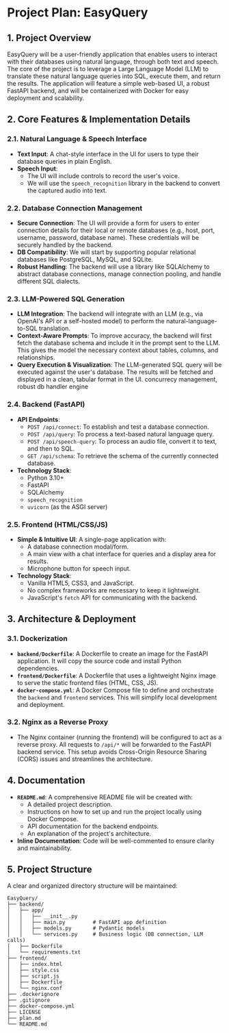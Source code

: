# Project Plan: EasyQuery

## 1. Project Overview

EasyQuery will be a user-friendly application that enables users to interact with their databases using natural language, through both text and speech. The core of the project is to leverage a Large Language Model (LLM) to translate these natural language queries into SQL, execute them, and return the results. The application will feature a simple web-based UI, a robust FastAPI backend, and will be containerized with Docker for easy deployment and scalability.

## 2. Core Features & Implementation Details

### 2.1. Natural Language & Speech Interface

- **Text Input**: A chat-style interface in the UI for users to type their database queries in plain English.
- **Speech Input**:
  - The UI will include controls to record the user's voice.
  - We will use the `speech_recognition` library in the backend to convert the captured audio into text.

### 2.2. Database Connection Management

- **Secure Connection**: The UI will provide a form for users to enter connection details for their local or remote databases (e.g., host, port, username, password, database name). These credentials will be securely handled by the backend.
- **DB Compatibility**: We will start by supporting popular relational databases like PostgreSQL, MySQL, and SQLite.
- **Robust Handling**: The backend will use a library like SQLAlchemy to abstract database connections, manage connection pooling, and handle different SQL dialects.

### 2.3. LLM-Powered SQL Generation

- **LLM Integration**: The backend will integrate with an LLM (e.g., via OpenAI's API or a self-hosted model) to perform the natural-language-to-SQL translation.
- **Context-Aware Prompts**: To improve accuracy, the backend will first fetch the database schema and include it in the prompt sent to the LLM. This gives the model the necessary context about tables, columns, and relationships.
- **Query Execution & Visualization**: The LLM-generated SQL query will be executed against the user's database. The results will be fetched and displayed in a clean, tabular format in the UI.
concurrecy management, robust db handler engine

### 2.4. Backend (FastAPI)

- **API Endpoints**:
  - `POST /api/connect`: To establish and test a database connection.
  - `POST /api/query`: To process a text-based natural language query.
  - `POST /api/speech-query`: To process an audio file, convert it to text, and then to SQL.
  - `GET /api/schema`: To retrieve the schema of the currently connected database.
- **Technology Stack**:
  - Python 3.10+
  - FastAPI
  - SQLAlchemy
  - `speech_recognition`
  - `uvicorn` (as the ASGI server)

### 2.5. Frontend (HTML/CSS/JS)

- **Simple & Intuitive UI**: A single-page application with:
  - A database connection modal/form.
  - A main view with a chat interface for queries and a display area for results.
  - Microphone button for speech input.
- **Technology Stack**:
  - Vanilla HTML5, CSS3, and JavaScript.
  - No complex frameworks are necessary to keep it lightweight.
  - JavaScript's `fetch` API for communicating with the backend.

## 3. Architecture & Deployment

### 3.1. Dockerization

- **`backend/Dockerfile`**: A Dockerfile to create an image for the FastAPI application. It will copy the source code and install Python dependencies.
- **`frontend/Dockerfile`**: A Dockerfile that uses a lightweight Nginx image to serve the static frontend files (HTML, CSS, JS).
- **`docker-compose.yml`**: A Docker Compose file to define and orchestrate the `backend` and `frontend` services. This will simplify local development and deployment.

### 3.2. Nginx as a Reverse Proxy

- The Nginx container (running the frontend) will be configured to act as a reverse proxy. All requests to `/api/*` will be forwarded to the FastAPI backend service. This setup avoids Cross-Origin Resource Sharing (CORS) issues and streamlines the architecture.

## 4. Documentation

- **`README.md`**: A comprehensive README file will be created with:
  - A detailed project description.
  - Instructions on how to set up and run the project locally using Docker Compose.
  - API documentation for the backend endpoints.
  - An explanation of the project's architecture.
- **Inline Documentation**: Code will be well-commented to ensure clarity and maintainability.

## 5. Project Structure

A clear and organized directory structure will be maintained:

```
EasyQuery/
├── backend/
│   ├── app/
│   │   ├── __init__.py
│   │   ├── main.py         # FastAPI app definition
│   │   ├── models.py       # Pydantic models
│   │   └── services.py     # Business logic (DB connection, LLM calls)
│   ├── Dockerfile
│   └── requirements.txt
├── frontend/
│   ├── index.html
│   ├── style.css
│   ├── script.js
│   ├── Dockerfile
│   └── nginx.conf
├── .dockerignore
├── .gitignore
├── docker-compose.yml
├── LICENSE
├── plan.md
└── README.md
```
